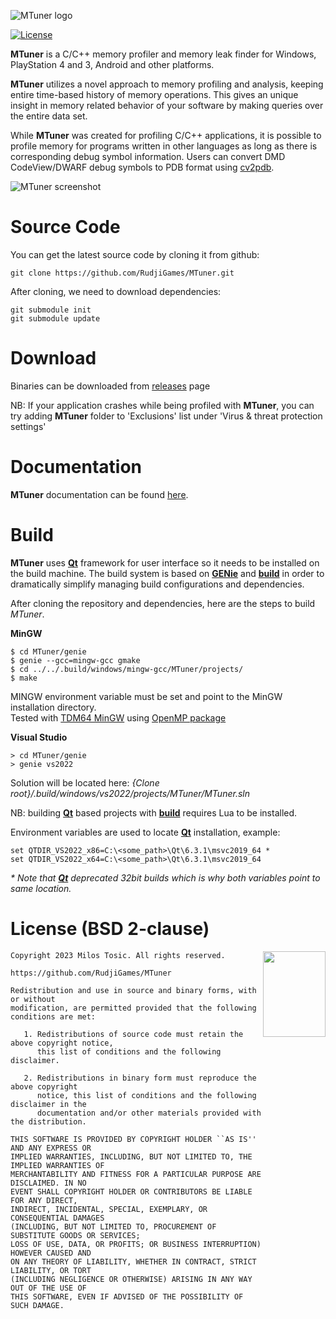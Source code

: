 ![MTuner logo](https://github.com/RudjiGames/MTuner/blob/master/img/logo.png)

[![License](https://img.shields.io/badge/license-BSD--2%20clause-blue.svg)](https://github.com/RudjiGames/MTuner/blob/master/LICENSE)

**MTuner** is a C/C++ memory profiler and memory leak finder for Windows, PlayStation 4 and 3, Android and other platforms.

**MTuner** utilizes a novel approach to memory profiling and analysis, keeping entire time-based history of memory operations. This gives an unique insight in memory related behavior of your software by making queries over the entire data set.

While **MTuner** was created for profiling C/C++ applications, it is possible to profile memory for programs written in other languages as long as there is corresponding debug symbol information. Users can convert DMD CodeView/DWARF debug symbols to PDB format using [cv2pdb](https://github.com/rainers/cv2pdb).

![MTuner screenshot](https://github.com/RudjiGames/MTuner/blob/master/img/mtuner_screenshot.png)

Source Code
======

You can get the latest source code by cloning it from github:

    git clone https://github.com/RudjiGames/MTuner.git

After cloning, we need to download dependencies:

 	git submodule init
 	git submodule update

Download
======

Binaries can be downloaded from [releases](https://github.com/RudjiGames/MTuner/releases) page  

NB: If your application crashes while being profiled with **MTuner**, you can try adding **MTuner** folder to 'Exclusions' list under 'Virus & threat protection settings'

Documentation
======

**MTuner** documentation can be found [here](https://RudjiGames.github.io/MTuner/).  

Build
======

**MTuner** uses [**Qt**](https://www.qt.io/) framework for user interface so it needs to be installed on the build machine. The build system is based on [**GENie**](https://github.com/bkaradzic/GENie) and [**build**](https://github.com/RudjiGames/build) in order to dramatically simplify managing build configurations and dependencies.

After cloning the repository and dependencies, here are the steps to build *MTuner*.

**MinGW**

	$ cd MTuner/genie
	$ genie --gcc=mingw-gcc gmake
	$ cd ../../.build/windows/mingw-gcc/MTuner/projects/
	$ make
MINGW environment variable must be set and point to the MinGW installation directory.  
Tested with [TDM64 MinGW](http://tdm-gcc.tdragon.net/download) using [OpenMP package](http://sourceforge.net/projects/tdm-gcc/files/TDM-GCC%205%20series/5.1.0-tdm64-1/gcc-5.1.0-tdm64-1-openmp.zip/download)

**Visual Studio**

	> cd MTuner/genie
	> genie vs2022
Solution will be located here: *{Clone root}/.build/windows/vs2022/projects/MTuner/MTuner.sln*

NB: building [**Qt**](https://www.qt.io/) based projects with [**build**](https://github.com/RudjiGames/build) requires Lua to be installed.

Environment variables are used to locate [**Qt**](https://www.qt.io/) installation, example:

	set QTDIR_VS2022_x86=C:\<some_path>\Qt\6.3.1\msvc2019_64 *
	set QTDIR_VS2022_x64=C:\<some_path>\Qt\6.3.1\msvc2019_64

*\* Note that [**Qt**](https://www.qt.io/) deprecated 32bit builds which is why both variables point to same location.*

License (BSD 2-clause)
======

<a href="http://opensource.org/licenses/BSD-2-Clause" target="_blank">
<img align="right" src="https://opensource.org/wp-content/uploads/2022/10/osi-badge-dark.svg" width="100" height="137">
</a>

	Copyright 2023 Milos Tosic. All rights reserved.
	
	https://github.com/RudjiGames/MTuner
	
	Redistribution and use in source and binary forms, with or without
	modification, are permitted provided that the following conditions are met:
	
	   1. Redistributions of source code must retain the above copyright notice,
	      this list of conditions and the following disclaimer.
	
	   2. Redistributions in binary form must reproduce the above copyright
	      notice, this list of conditions and the following disclaimer in the
	      documentation and/or other materials provided with the distribution.
	
	THIS SOFTWARE IS PROVIDED BY COPYRIGHT HOLDER ``AS IS'' AND ANY EXPRESS OR
	IMPLIED WARRANTIES, INCLUDING, BUT NOT LIMITED TO, THE IMPLIED WARRANTIES OF
	MERCHANTABILITY AND FITNESS FOR A PARTICULAR PURPOSE ARE DISCLAIMED. IN NO
	EVENT SHALL COPYRIGHT HOLDER OR CONTRIBUTORS BE LIABLE FOR ANY DIRECT,
	INDIRECT, INCIDENTAL, SPECIAL, EXEMPLARY, OR CONSEQUENTIAL DAMAGES
	(INCLUDING, BUT NOT LIMITED TO, PROCUREMENT OF SUBSTITUTE GOODS OR SERVICES;
	LOSS OF USE, DATA, OR PROFITS; OR BUSINESS INTERRUPTION) HOWEVER CAUSED AND
	ON ANY THEORY OF LIABILITY, WHETHER IN CONTRACT, STRICT LIABILITY, OR TORT
	(INCLUDING NEGLIGENCE OR OTHERWISE) ARISING IN ANY WAY OUT OF THE USE OF
	THIS SOFTWARE, EVEN IF ADVISED OF THE POSSIBILITY OF SUCH DAMAGE. 
